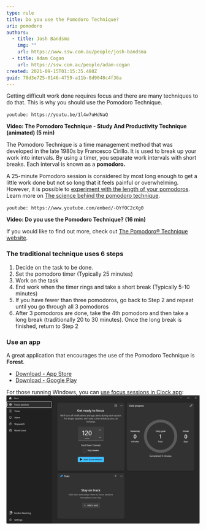 ```yaml
---
type: rule
title: Do you use the Pomodoro Technique?
uri: pomodoro
authors:
  - title: Josh Bandsma
    img: ""
    url: https://www.ssw.com.au/people/josh-bandsma
  - title: Adam Cogan
    url: https://ssw.com.au/people/adam-cogan
created: 2021-09-15T01:15:35.480Z
guid: 78d3e725-0146-4759-a11b-8d9048c4f36a
---
```

Getting difficult work done requires focus and there are many techniques to do that. This is why you should use the Pomodoro Technique.

<!--endintro-->

`youtube: https://youtu.be/1l4w7uHdNaQ`

**Video: The Pomodoro Technique - Study And Productivity Technique (animated) (5 min)**

The Pomodoro Technique is a time management method that was developed in the late 1980s by Francesco Cirillo. It is used to break up your work into intervals. By using a timer, you separate work intervals with short breaks. Each interval is known as a **pomodoro.**

A 25-minute Pomodoro session is considered by most long enough to get a little work done but not so long that it feels painful or overwhelming. However, it is possible to [experiment with the length of your pomodoros](https://todoist.com/productivity-methods/pomodoro-technique#experiment-with-the-length-of-your-pomodoros). Learn more on [The science behind the pomodoro technique](https://www.focusboosterapp.com/blog/the-science-behind-the-pomodoro-technique/).

`youtube: https://www.youtube.com/embed/-OYfOC2cXg0`

**Video: Do you use the Pomodoro Technique? (16 min)**

If you would like to find out more, check out [The Pomodoro® Technique website](https://www.pomodorotechnique.com/).

### The traditional technique uses 6 steps

1. Decide on the task to be done.
2. Set the pomodoro timer (Typically 25 minutes)
3. Work on the task
4. End work when the timer rings and take a short break (Typically 5-10 minutes)
5. If you have fewer than three pomodoros, go back to Step 2 and repeat until you go through all 3 pomodoros
6. After 3 pomodoros are done, take the 4th pomodoro and then take a long break (traditionally 20 to 30 minutes). Once the long break is finished, return to Step 2

### Use an app

A great application that encourages the use of the Pomodoro Technique is **Forest**.

* [Download - App Store](https://apps.apple.com/au/app/forest-stay-focused/id866450515)
* [Download - Google Play](https://play.google.com/store/apps/details?id=cc.forestapp&hl=en_AU&gl=US)

For those running Windows, you can [use focus sessions in Clock app](https://support.microsoft.com/en-us/windows/how-to-use-focus-in-windows-11-cbcc9ddb-8164-43fa-8919-b9a2af072382):
![Figure: Using Focus session in Windows](Microsoft-Windows-Focus-session.png)
